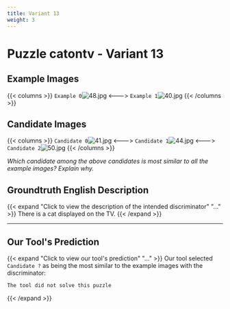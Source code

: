```yaml
---
title: Variant 13
weight: 3
---
```


# Puzzle catontv - Variant 13

## Example Images
{{< columns >}}
`Example 0`![48.jpg](/natscene_data/images/48.jpg)
<--->
`Example 1`![40.jpg](/natscene_data/images/40.jpg)
{{< /columns >}}

## Candidate Images
{{< columns >}}
`Candidate 0`![41.jpg](/natscene_data/images/41.jpg)
<--->
`Candidate 1`![44.jpg](/natscene_data/images/44.jpg)
<--->
`Candidate 2`![50.jpg](/natscene_data/images/50.jpg)
{{< /columns >}}

*Which candidate among the above candidates is most similar to all the example images? Explain why.*

## Groundtruth English Description

{{< expand "Click to view the description of the intended discriminator" "..." >}}
There is a cat displayed on the TV.
{{< /expand >}}

---



## Our Tool's Prediction

{{< expand "Click to view our tool's prediction" "..." >}}
Our tool selected `Candidate ?` as being the most similar to the example images with the discriminator:
```plaintext
The tool did not solve this puzzle
```
{{< /expand >}}
